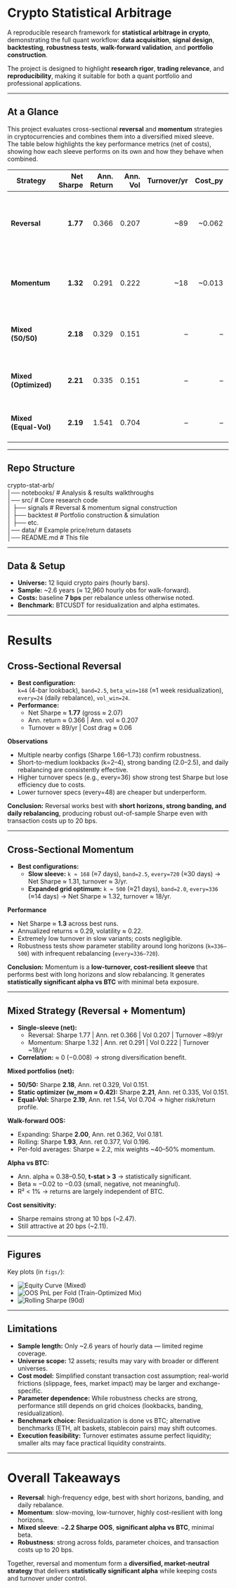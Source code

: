 # Crypto Statistical Arbitrage

A reproducible research framework for **statistical arbitrage in crypto**, demonstrating the full quant workflow: **data acquisition**, **signal design**, **backtesting**, **robustness tests**, **walk-forward validation**, and **portfolio construction**.  

The project is designed to highlight **research rigor**, **trading relevance**, and **reproducibility**, making it suitable for both a quant portfolio and professional applications.

---

## At a Glance

This project evaluates cross-sectional **reversal** and **momentum** strategies in cryptocurrencies and combines them into a diversified mixed sleeve.  
The table below highlights the key performance metrics (net of costs), showing how each sleeve performs on its own and how they behave when combined.

| Strategy       | Net Sharpe | Ann. Return | Ann. Vol | Turnover/yr | Cost_py | Notes |
|----------------|-----------:|------------:|---------:|------------:|--------:|-------|
| **Reversal**   | **1.77**   | 0.366       | 0.207    | ~89         | ~0.062  | Short lookback (k=2–4), daily rebalance, strong banding |
| **Momentum**   | **1.32**   | 0.291       | 0.222    | ~18         | ~0.013  | Long lookback (k≈336–500), slow rebalancing, low cost |
| **Mixed (50/50)** | **2.18** | 0.329       | 0.151    | –           | –       | Diversified blend, near-optimal Sharpe |
| **Mixed (Optimized)** | **2.21** | 0.335   | 0.151    | –           | –       | ~42% momentum weight; best risk-adjusted |
| **Mixed (Equal-Vol)** | **2.19** | 1.541   | 0.704    | –           | –       | Higher vol & return; cost-resilient |

---

## Repo Structure

crypto-stat-arb/  
│── notebooks/ # Analysis & results walkthroughs  
│── src/ # Core research code   
│ ├── signals # Reversal & momentum signal construction  
│ ├── backtest # Portfolio construction & simulation  
│ ├── etc.  
│── data/ # Example price/return datasets  
│── README.md # This file  

---

## Data & Setup

- **Universe:** 12 liquid crypto pairs (hourly bars).  
- **Sample:** ~2.6 years (≈ 12,960 hourly obs for walk-forward).  
- **Costs:** baseline **7 bps** per rebalance unless otherwise noted.  
- **Benchmark:** BTCUSDT for residualization and alpha estimates.

---

# Results

## Cross-Sectional Reversal

- **Best configuration:**  
  `k=4` (4-bar lookback), `band=2.5`, `beta_win=168` (≈1 week residualization),  
  `every=24` (daily rebalance), `vol_win=24`.  
- **Performance:**  
  - Net Sharpe ≈ **1.77** (gross ≈ 2.07)  
  - Ann. return ≈ 0.366 | Ann. vol ≈ 0.207  
  - Turnover ≈ 89/yr | Cost drag ≈ 0.06  

**Observations**
- Multiple nearby configs (Sharpe 1.66–1.73) confirm robustness.  
- Short-to-medium lookbacks (k=2–4), strong banding (2.0–2.5), and daily rebalancing are consistently effective.  
- Higher turnover specs (e.g., every=36) show strong test Sharpe but lose efficiency due to costs.  
- Lower turnover specs (every=48) are cheaper but underperform.  

**Conclusion:** Reversal works best with **short horizons, strong banding, and daily rebalancing**, producing robust out-of-sample Sharpe even with transaction costs up to 20 bps.

---

## Cross-Sectional Momentum

- **Best configurations:**  
  - **Slow sleeve:** `k ≈ 168` (≈7 days), `band=2.5`, `every=720` (≈30 days) → Net Sharpe ≈ 1.31, turnover ≈ 3/yr.  
  - **Expanded grid optimum:** `k ≈ 500` (≈21 days), `band=2.0`, `every=336` (≈14 days) → Net Sharpe ≈ 1.32, turnover ≈ 18/yr.  

**Performance**
- Net Sharpe ≈ **1.3** across best runs.  
- Annualized returns ≈ 0.29, volatility ≈ 0.22.  
- Extremely low turnover in slow variants; costs negligible.  
- Robustness tests show parameter stability around long horizons (`k=336–500`) with infrequent rebalancing (`every=336–720`).  

**Conclusion:** Momentum is a **low-turnover, cost-resilient sleeve** that performs best with long horizons and slow rebalancing. It generates **statistically significant alpha vs BTC** with minimal beta exposure.

---

## Mixed Strategy (Reversal + Momentum)

- **Single-sleeve (net):**  
  - Reversal: Sharpe 1.77 | Ann. ret 0.366 | Vol 0.207 | Turnover ~89/yr  
  - Momentum: Sharpe 1.32 | Ann. ret 0.291 | Vol 0.222 | Turnover ~18/yr  
- **Correlation:** ≈ 0 (−0.008) → strong diversification benefit.  

**Mixed portfolios (net):**
- **50/50:** Sharpe **2.18**, Ann. ret 0.329, Vol 0.151.  
- **Static optimizer (w_mom ≈ 0.42):** Sharpe **2.21**, Ann. ret 0.335, Vol 0.151.  
- **Equal-Vol:** Sharpe **2.19**, Ann. ret 1.54, Vol 0.704 → higher risk/return profile.  

**Walk-forward OOS:**  
- Expanding: Sharpe **2.00**, Ann. ret 0.362, Vol 0.181.  
- Rolling:   Sharpe **1.93**, Ann. ret 0.377, Vol 0.196.  
- Per-fold averages: Sharpe ≈ 2.2, mix weights ~40–50% momentum.  

**Alpha vs BTC:**  
- Ann. alpha ≈ 0.38–0.50, **t-stat > 3** → statistically significant.  
- Beta ≈ −0.02 to −0.03 (small, negative, not meaningful).  
- R² < 1% → returns are largely independent of BTC.  

**Cost sensitivity:**  
- Sharpe remains strong at 10 bps (~2.47).  
- Still attractive at 20 bps (~2.11).  

---

## Figures

Key plots (in `figs/`):

- ![Equity Curve (Mixed)](figs/equity_mixed.png)  
- ![OOS PnL per Fold (Train-Optimized Mix)](figs/mixed_oos_pnl_train-optimized-per-fold.png)  
- ![Rolling Sharpe (90d)](figs/rolling_sharpe_90d.png)  

---

## Limitations

- **Sample length:** Only ~2.6 years of hourly data — limited regime coverage.  
- **Universe scope:** 12 assets; results may vary with broader or different universes.  
- **Cost model:** Simplified constant transaction cost assumption; real-world frictions (slippage, fees, market impact) may be larger and exchange-specific.  
- **Parameter dependence:** While robustness checks are strong, performance still depends on grid choices (lookbacks, banding, residualization).  
- **Benchmark choice:** Residualization is done vs BTC; alternative benchmarks (ETH, alt baskets, stablecoin pairs) may shift outcomes.  
- **Execution feasibility:** Turnover estimates assume perfect liquidity; smaller alts may face practical liquidity constraints.  

---

# Overall Takeaways

- **Reversal**: high-frequency edge, best with short horizons, banding, and daily rebalance.  
- **Momentum**: slow-moving, low-turnover, highly cost-resilient with long horizons.  
- **Mixed sleeve**: ~**2.2 Sharpe OOS**, **significant alpha vs BTC**, minimal beta.  
- **Robustness**: strong across folds, parameter choices, and transaction costs up to 20 bps.  

Together, reversal and momentum form a **diversified, market-neutral strategy** that delivers **statistically significant alpha** while keeping costs and turnover under control.